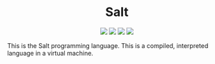 <h1 align="center">Salt</h1>

<p align="center">
    <img src="https://img.shields.io/badge/Language-C++-EF507D?style=flat-square">
    <img src="https://img.shields.io/badge/Version-0.1-00ccff?style=flat-square">
    <img src="https://img.shields.io/github/last-commit/EnderASz/Salt?label=Last%20commit&style=flat-square">
    <img src="https://img.shields.io/tokei/lines/github/EnderASz/Salt?label=Total%20lines&style=flat-square">
</p>


This is the Salt programming language. This is a compiled, interpreted language in a virtual machine.
